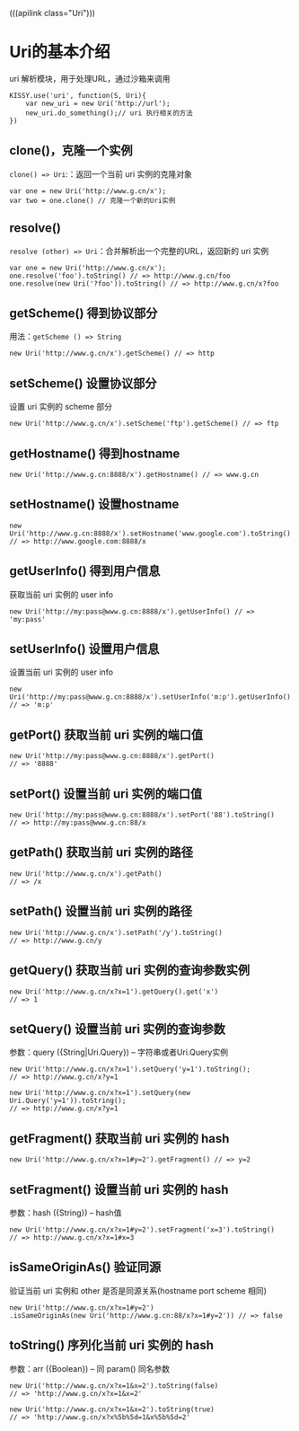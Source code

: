 (((apilink class="Uri")))
# Uri的基本介绍

uri 解析模块，用于处理URL，通过沙箱来调用

	KISSY.use('uri', function(S, Uri){
		var new_uri = new Uri('http://url');
		new_uri.do_something();// uri 执行相关的方法
	})

## clone()，克隆一个实例

`clone() => Uri`:：返回一个当前 uri 实例的克隆对象

	var one = new Uri('http://www.g.cn/x');
	var two = one.clone() // 克隆一个新的Uri实例

## resolve()

`resolve (other) => Uri`：合并解析出一个完整的URL，返回新的 uri 实例

	var one = new Uri('http://www.g.cn/x');
	one.resolve('foo').toString() // => http://www.g.cn/foo
	one.resolve(new Uri('?foo')).toString() // => http://www.g.cn/x?foo

## getScheme() 得到协议部分

用法：`getScheme () => String`

	new Uri('http://www.g.cn/x').getScheme() // => http

## setScheme() 设置协议部分 

设置 uri 实例的 scheme 部分

	new Uri('http://www.g.cn/x').setScheme('ftp').getScheme() // => ftp

## getHostname()  得到hostname

	new Uri('http://www.g.cn:8888/x').getHostname() // => www.g.cn

## setHostname()  设置hostname

	new Uri('http://www.g.cn:8888/x').setHostname('www.google.com').toString()
	// => http://www.google.com:8888/x

## getUserInfo()  得到用户信息

获取当前 uri 实例的 user info

	new Uri('http://my:pass@www.g.cn:8888/x').getUserInfo() // => 'my:pass'

## setUserInfo()  设置用户信息

设置当前 uri 实例的 user info

    new Uri('http://my:pass@www.g.cn:8888/x').setUserInfo('m:p').getUserInfo()
    // => 'm:p'

## getPort() 获取当前 uri 实例的端口值

	new Uri('http://my:pass@www.g.cn:8888/x').getPort()
	// => '8888'

## setPort()  设置当前 uri 实例的端口值

	new Uri('http://my:pass@www.g.cn:8888/x').setPort('88').toString()
	// => http://my:pass@www.g.cn:88/x

## getPath()  获取当前 uri 实例的路径

	new Uri('http://www.g.cn/x').getPath()
	// => /x

## setPath() 设置当前 uri 实例的路径

	new Uri('http://www.g.cn/x').setPath('/y').toString()
	// => http://www.g.cn/y

## getQuery() 获取当前 uri 实例的查询参数实例

	new Uri('http://www.g.cn/x?x=1').getQuery().get('x')
	// => 1

## setQuery()  设置当前 uri 实例的查询参数

参数：query ({String|Uri.Query}) –	 字符串或者Uri.Query实例

	new Uri('http://www.g.cn/x?x=1').setQuery('y=1').toString();
	// => http://www.g.cn/x?y=1

	new Uri('http://www.g.cn/x?x=1').setQuery(new Uri.Query('y=1')).toString();
	// => http://www.g.cn/x?y=1

## getFragment() 获取当前 uri 实例的 hash

	new Uri('http://www.g.cn/x?x=1#y=2').getFragment() // => y=2

## setFragment() 设置当前 uri 实例的 hash

参数：hash ({String}) –  hash值

	new Uri('http://www.g.cn/x?x=1#y=2').setFragment('x=3').toString()
	// => http://www.g.cn/x?x=1#x=3

## isSameOriginAs()  验证同源 

验证当前 uri 实例和 other 是否是同源关系(hostname port scheme 相同)

	new Uri('http://www.g.cn/x?x=1#y=2')
	.isSameOriginAs(new Uri('http://www.g.cn:88/x?x=1#y=2')) // => false

## toString()  序列化当前 uri 实例的 hash

参数：arr ({Boolean}) – 同 param() 同名参数

	new Uri('http://www.g.cn/x?x=1&x=2').toString(false)
	// => 'http://www.g.cn/x?x=1&x=2'

	new Uri('http://www.g.cn/x?x=1&x=2').toString(true)
	// => 'http://www.g.cn/x?x%5b%5d=1&x%5b%5d=2'
